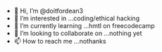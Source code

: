 - 👋 Hi, I’m @doitfordean3
- 👀 I’m interested in ...coding/ethical hacking
- 🌱 I’m currently learning ...hmtl on freecodecamp
- 💞️ I’m looking to collaborate on ...nothing yet
- 📫 How to reach me ...nothanks

<!---
doitfordean3/doitfordean3 is a ✨ special ✨ repository because its `README.md` (this file) appears on your GitHub profile.
You can click the Preview link to take a look at your changes.
--->
